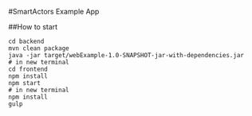 #SmartActors Example App

##How to start

```
cd backend
mvn clean package
java -jar target/webExample-1.0-SNAPSHOT-jar-with-dependencies.jar
# in new terminal
cd frontend
npm install
npm start
# in new terminal
npm install
gulp
```
